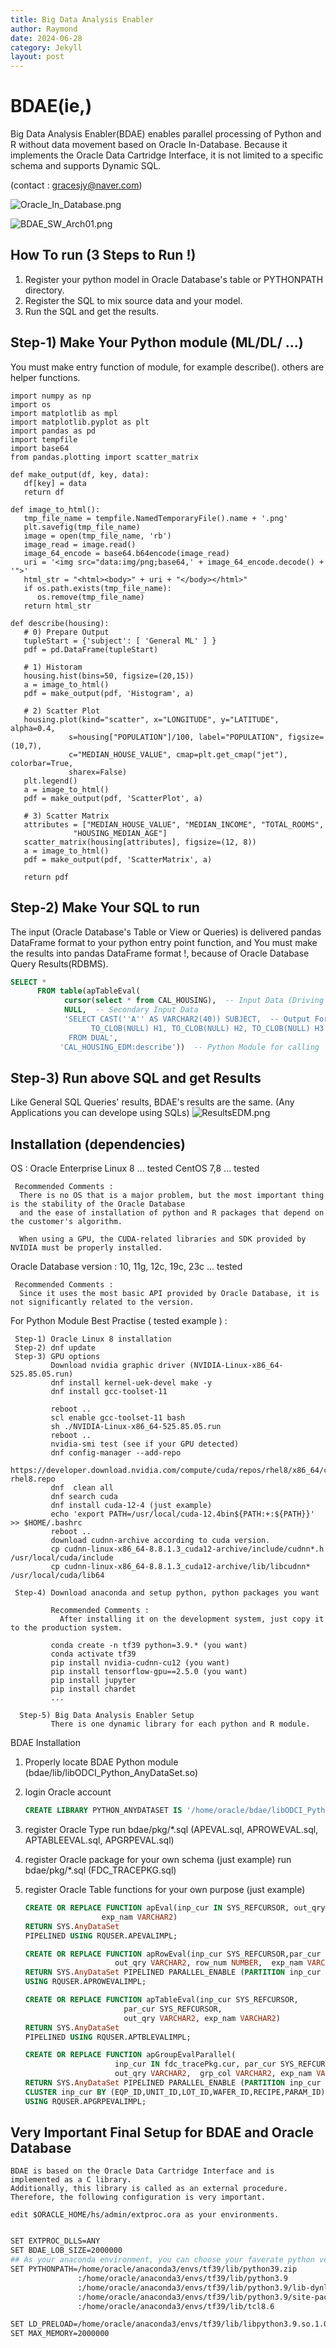 ```yaml
---
title: Big Data Analysis Enabler
author: Raymond
date: 2024-06-28
category: Jekyll
layout: post
---
```


# BDAE(ie,)

Big Data Analysis Enabler(BDAE) enables parallel processing of Python and R without data movement based on Oracle In-Database.
Because it implements the Oracle Data Cartridge Interface, it is not limited to a specific schema and supports Dynamic SQL.

(contact : gracesjy@naver.com)

![Oracle_In_Database.png](../assets/Oracle_In_Database.png)

![BDAE_SW_Arch01.png](../assets/BDAE_SW_Arch01.png)




## How To run (3 Steps to Run !)
1. Register your python model in Oracle Database's table or PYTHONPATH directory.
2. Register the SQL to mix source data and your model.
3. Run the SQL and get the results.


## Step-1) Make Your Python module (ML/DL/ ...)

You must make entry function of module, for example describe().
others are helper functions. 

```mermaid
import numpy as np
import os
import matplotlib as mpl
import matplotlib.pyplot as plt
import pandas as pd
import tempfile
import base64
from pandas.plotting import scatter_matrix

def make_output(df, key, data):
   df[key] = data
   return df

def image_to_html():
   tmp_file_name = tempfile.NamedTemporaryFile().name + '.png'
   plt.savefig(tmp_file_name)
   image = open(tmp_file_name, 'rb')
   image_read = image.read()
   image_64_encode = base64.b64encode(image_read)
   uri = '<img src="data:img/png;base64,' + image_64_encode.decode() + '">'
   html_str = "<html><body>" + uri + "</body></html>"
   if os.path.exists(tmp_file_name):
      os.remove(tmp_file_name)
   return html_str

def describe(housing):
   # 0) Prepare Output
   tupleStart = {'subject': [ 'General ML' ] }
   pdf = pd.DataFrame(tupleStart)

   # 1) Historam
   housing.hist(bins=50, figsize=(20,15))
   a = image_to_html()
   pdf = make_output(pdf, 'Histogram', a)

   # 2) Scatter Plot
   housing.plot(kind="scatter", x="LONGITUDE", y="LATITUDE", alpha=0.4,
             s=housing["POPULATION"]/100, label="POPULATION", figsize=(10,7),
             c="MEDIAN_HOUSE_VALUE", cmap=plt.get_cmap("jet"), colorbar=True,
             sharex=False)
   plt.legend()
   a = image_to_html()
   pdf = make_output(pdf, 'ScatterPlot', a)

   # 3) Scatter Matrix
   attributes = ["MEDIAN_HOUSE_VALUE", "MEDIAN_INCOME", "TOTAL_ROOMS",
              "HOUSING_MEDIAN_AGE"]
   scatter_matrix(housing[attributes], figsize=(12, 8))
   a = image_to_html()
   pdf = make_output(pdf, 'ScatterMatrix', a)
   
   return pdf

```

## Step-2) Make Your SQL to run

The input (Oracle Database's Table or View or Queries) is delivered 
pandas DataFrame format to your python entry point function,
and You must make the results into pandas DataFrame format !,
because of Oracle Database Query Results(RDBMS).

```sql
SELECT * 
      FROM table(apTableEval(
         	cursor(select * from CAL_HOUSING),  -- Input Data (Driving Table)
         	NULL,  -- Secondary Input Data
            'SELECT CAST(''A'' AS VARCHAR2(40)) SUBJECT,  -- Output Format
                  TO_CLOB(NULL) H1, TO_CLOB(NULL) H2, TO_CLOB(NULL) H3 
             FROM DUAL',
           'CAL_HOUSING_EDM:describe'))  -- Python Module for calling
```

## Step-3) Run above SQL and get Results
Like General SQL Queries' results, BDAE's results are the same.
(Any Applications you can develope using SQLs)
![ResultsEDM.png](./images/ResultsEDM.png)



## Installation (dependencies)

OS : Oracle Enterprise Linux 8 ... tested
     CentOS 7,8 ... tested

     Recommended Comments :
      There is no OS that is a major problem, but the most important thing is the stability of the Oracle Database
      and the ease of installation of python and R packages that depend on the customer's algorithm.

      When using a GPU, the CUDA-related libraries and SDK provided by NVIDIA must be properly installed.

Oracle Database version : 10, 11g, 12c, 19c, 23c ... tested

     Recommended Comments :
      Since it uses the most basic API provided by Oracle Database, it is not significantly related to the version.

For Python Module Best Practise ( tested example ) :

     Step-1) Oracle Linux 8 installation
     Step-2) dnf update
     Step-3) GPU options
             Download nvidia graphic driver (NVIDIA-Linux-x86_64-525.85.05.run)
             dnf install kernel-uek-devel make -y
             dnf install gcc-toolset-11

             reboot ..
             scl enable gcc-toolset-11 bash
             sh ./NVIDIA-Linux-x86_64-525.85.05.run
             reboot ..
             nvidia-smi test (see if your GPU detected)
             dnf config-manager --add-repo 
             https://developer.download.nvidia.com/compute/cuda/repos/rhel8/x86_64/cuda- rhel8.repo
             dnf  clean all
             dnf search cuda
             dnf install cuda-12-4 (just example)
             echo 'export PATH=/usr/local/cuda-12.4bin${PATH:+:${PATH}}' >> $HOME/.bashrc
             reboot ..
             download cudnn-archive according to cuda version.
             cp cudnn-linux-x86_64-8.8.1.3_cuda12-archive/include/cudnn*.h /usr/local/cuda/include
             cp cudnn-linux-x86_64-8.8.1.3_cuda12-archive/lib/libcudnn* /usr/local/cuda/lib64

     Step-4) Download anaconda and setup python, python packages you want

             Recommended Comments :
               After installing it on the development system, just copy it to the production system.
     
             conda create -n tf39 python=3.9.* (you want)
             conda activate tf39
             pip install nvidia-cudnn-cu12 (you want)
             pip install tensorflow-gpu==2.5.0 (you want)
             pip install jupyter
             pip install chardet
             ...

      Step-5) Big Data Analysis Enabler Setup
             There is one dynamic library for each python and R module.
             
BDAE Installation
   1) Properly locate BDAE Python module (bdae/lib/libODCI_Python_AnyDataSet.so)
   2) login Oracle account
      ```sql
      CREATE LIBRARY PYTHON_ANYDATASET IS '/home/oracle/bdae/libODCI_Python_AnyDataSet.so';
      ```

   3) register Oracle Type
      run bdae/pkg/*.sql (APEVAL.sql, APROWEVAL.sql, APTABLEEVAL.sql, APGRPEVAL.sql)
   
   4) register Oracle package for your own schema (just example)
      run bdae/pkg/*.sql (FDC_TRACEPKG.sql)
   
   5) register Oracle Table functions for your own purpose (just example)
      
      ```sql
      CREATE OR REPLACE FUNCTION apEval(inp_cur IN SYS_REFCURSOR, out_qry VARCHAR2,
                       exp_nam VARCHAR2)
      RETURN SYS.AnyDataSet
      PIPELINED USING RQUSER.APEVALIMPL;

      CREATE OR REPLACE FUNCTION apRowEval(inp_cur SYS_REFCURSOR,par_cur SYS_REFCURSOR,
                          out_qry VARCHAR2, row_num NUMBER,  exp_nam VARCHAR2)
      RETURN SYS.AnyDataSet PIPELINED PARALLEL_ENABLE (PARTITION inp_cur BY ANY)
      USING RQUSER.APROWEVALIMPL;

      CREATE OR REPLACE FUNCTION apTableEval(inp_cur SYS_REFCURSOR,
                            par_cur SYS_REFCURSOR,
                            out_qry VARCHAR2, exp_nam VARCHAR2)
      RETURN SYS.AnyDataSet
      PIPELINED USING RQUSER.APTBLEVALIMPL;

      CREATE OR REPLACE FUNCTION apGroupEvalParallel(
                          inp_cur IN fdc_tracePkg.cur, par_cur SYS_REFCURSOR,
                          out_qry VARCHAR2,  grp_col VARCHAR2, exp_nam VARCHAR2)
      RETURN SYS.AnyDataSet PIPELINED PARALLEL_ENABLE (PARTITION inp_cur BY HASH(EQP_ID,UNIT_ID,LOT_ID,WAFER_ID,RECIPE,PARAM_ID))
      CLUSTER inp_cur BY (EQP_ID,UNIT_ID,LOT_ID,WAFER_ID,RECIPE,PARAM_ID)
      USING RQUSER.APGRPEVALIMPL;
      ```
    
## Very Important Final Setup for BDAE and Oracle Database

    BDAE is based on the Oracle Data Cartridge Interface and is implemented as a C library. 
    Additionally, this library is called as an external procedure. 
    Therefore, the following configuration is very important.

    edit $ORACLE_HOME/hs/admin/extproc.ora as your environments.

```bash

SET EXTPROC_DLLS=ANY
SET BDAE_LOB_SIZE=2000000
## As your anaconda environment, you can choose your faverate python version and related packages !!
SET PYTHONPATH=/home/oracle/anaconda3/envs/tf39/lib/python39.zip
               :/home/oracle/anaconda3/envs/tf39/lib/python3.9
               :/home/oracle/anaconda3/envs/tf39/lib/python3.9/lib-dynload
               :/home/oracle/anaconda3/envs/tf39/lib/python3.9/site-packages
               :/home/oracle/anaconda3/envs/tf39/lib/tcl8.6

SET LD_PRELOAD=/home/oracle/anaconda3/envs/tf39/lib/libpython3.9.so.1.0
SET MAX_MEMORY=2000000
```
